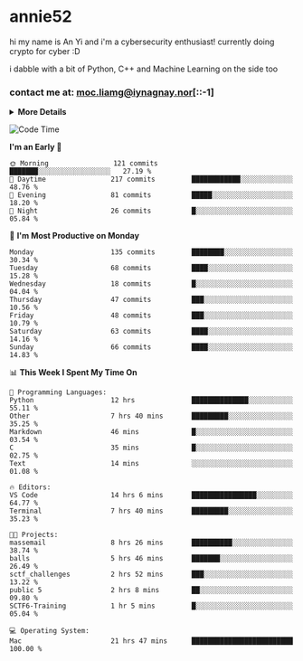 # annie52 

hi my name is An Yi and i'm a cybersecurity enthusiast!
currently doing crypto for cyber :D

i dabble with a bit of Python, C++ and Machine Learning on the side too

<!--
![trophy](https://github-profile-trophy.vercel.app/?username=yanganyi&theme=discord&no-frame=true&no-bg=false&margin-w=4&row=1)
-->

### contact me at: moc.liamg@iynagnay.nor[::-1] 

<details>
<summary>
  <strong>More Details</strong>
</summary>
<br/>

**main langs**

![Python](https://img.shields.io/badge/-Python-black?style=for-the-badge&logo=python)
![C++](https://img.shields.io/badge/-C%2B%2B-black?style=for-the-badge&logo=c%2B%2B)
![Swift](https://img.shields.io/badge/-Swift-black?style=for-the-badge&logo=swift)

**dev envs**

![VSCode](https://img.shields.io/badge/-VS_Code-black?style=for-the-badge&logo=visualstudiocode)
![Figma](https://img.shields.io/badge/-Figma-black?style=for-the-badge&logo=figma)
![XCode](https://img.shields.io/badge/-XCode-black?style=for-the-badge&logo=xcode)
![Github](https://img.shields.io/badge/-Github-black?style=for-the-badge&logo=github)

**browsers**

![Arc Browser](https://img.shields.io/badge/-Arc-black?style=for-the-badge&logo=arc)
![Opera GX](https://img.shields.io/badge/-Opera_GX-black?style=for-the-badge&logo=operagx)
![Firefox](https://img.shields.io/badge/-Firefox-black?style=for-the-badge&logo=firefox)

**devices**

![macOS](https://img.shields.io/badge/-macOS-black?style=for-the-badge&logo=macos)
![Kali Linux](https://img.shields.io/badge/-Kali-black?style=for-the-badge&logo=kalilinux)
![Windows](https://img.shields.io/badge/-Windows-black?style=for-the-badge&logo=windows11)
![Android](https://img.shields.io/badge/-Android-black?style=for-the-badge&logo=android)

</details>

<!--START_SECTION:waka-->
![Code Time](http://img.shields.io/badge/Code%20Time-237%20hrs%2023%20mins-blue)

**I'm an Early 🐤** 

```text
🌞 Morning                121 commits         ███████░░░░░░░░░░░░░░░░░░   27.19 % 
🌆 Daytime                217 commits         ████████████░░░░░░░░░░░░░   48.76 % 
🌃 Evening                81 commits          █████░░░░░░░░░░░░░░░░░░░░   18.20 % 
🌙 Night                  26 commits          █░░░░░░░░░░░░░░░░░░░░░░░░   05.84 % 
```
📅 **I'm Most Productive on Monday** 

```text
Monday                   135 commits         ████████░░░░░░░░░░░░░░░░░   30.34 % 
Tuesday                  68 commits          ████░░░░░░░░░░░░░░░░░░░░░   15.28 % 
Wednesday                18 commits          █░░░░░░░░░░░░░░░░░░░░░░░░   04.04 % 
Thursday                 47 commits          ███░░░░░░░░░░░░░░░░░░░░░░   10.56 % 
Friday                   48 commits          ███░░░░░░░░░░░░░░░░░░░░░░   10.79 % 
Saturday                 63 commits          ████░░░░░░░░░░░░░░░░░░░░░   14.16 % 
Sunday                   66 commits          ████░░░░░░░░░░░░░░░░░░░░░   14.83 % 
```


📊 **This Week I Spent My Time On** 

```text
💬 Programming Languages: 
Python                   12 hrs              ██████████████░░░░░░░░░░░   55.11 % 
Other                    7 hrs 40 mins       █████████░░░░░░░░░░░░░░░░   35.25 % 
Markdown                 46 mins             █░░░░░░░░░░░░░░░░░░░░░░░░   03.54 % 
C                        35 mins             █░░░░░░░░░░░░░░░░░░░░░░░░   02.75 % 
Text                     14 mins             ░░░░░░░░░░░░░░░░░░░░░░░░░   01.08 % 

🔥 Editors: 
VS Code                  14 hrs 6 mins       ████████████████░░░░░░░░░   64.77 % 
Terminal                 7 hrs 40 mins       █████████░░░░░░░░░░░░░░░░   35.23 % 

🐱‍💻 Projects: 
massemail                8 hrs 26 mins       ██████████░░░░░░░░░░░░░░░   38.74 % 
balls                    5 hrs 46 mins       ███████░░░░░░░░░░░░░░░░░░   26.49 % 
sctf_challenges          2 hrs 52 mins       ███░░░░░░░░░░░░░░░░░░░░░░   13.22 % 
public 5                 2 hrs 8 mins        ██░░░░░░░░░░░░░░░░░░░░░░░   09.80 % 
SCTF6-Training           1 hr 5 mins         █░░░░░░░░░░░░░░░░░░░░░░░░   05.04 % 

💻 Operating System: 
Mac                      21 hrs 47 mins      █████████████████████████   100.00 % 
```


<!--END_SECTION:waka-->

<!--
## a little background

- I am currently studying at [Hwa Chong Junior College](https://www.hci.edu.sg/), subject combi P CP M E
- Currently doing CTFs and [Leetcode](https://leetcode.com/) daily challenges
- Fluent in English and Chinese, learning Russian and Indonesian

<a href="">
  <img align="centre" src="https://github-readme-stats.vercel.app/api?username=yanganyi&count_private=true&include_all_commits=true&show_icons=true&title_color=007bff&text_color=e7e7e7&icon_color=007bff&bg_color=171c28" />
<a />
-->



<!--
![Top Langs](https://github-readme-stats.vercel.app/api/top-langs/?username=yanganyi&layout=compact&title_color=007bff&text_color=e7e7e7&icon_color=007bff&bg_color=171c28)
-->

<!--
**yanganyi/yanganyi** is a ✨ _special_ ✨ repository because its `README.md` (this file) appears on your GitHub profile.

Here are some ideas to get you started:

- 🔭 I’m currently working on ...
- 🌱 I’m currently learning ...
- 👯 I’m looking to collaborate on ...
- 🤔 I’m looking for help with ...
- 💬 Ask me about ...
- 📫 How to reach me: ...
- 😄 Pronouns: ...
- ⚡ Fun fact: ...
-->

